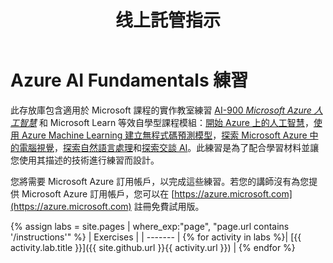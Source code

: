 ﻿---
title: 线上託管指示
permalink: index.html
layout: home
---

# Azure AI Fundamentals 練習

此存放庫包含適用於 Microsoft 課程的實作教室練習 [AI-900 *Microsoft Azure 人工智慧*](https://docs.microsoft.com/zh-tw/learn/certifications/courses/ai-900t00) 和 Microsoft Learn 等效自學型課程模組：[開始 Azure 上的人工智慧](https://docs.microsoft.com/learn/paths/get-started-with-artificial-intelligence-on-azure/)，[使用 Azure Machine Learning 建立無程式碼預測模型](https://docs.microsoft.com/zh-tw/learn/paths/create-no-code-predictive-models-azure-machine-learning/)，[探索 Microsoft Azure 中的電腦視覺](https://docs.microsoft.com/learn/paths/explore-computer-vision-microsoft-azure/)，[探索自然語言處理](https://docs.microsoft.com/learn/paths/explore-natural-language-processing/)和[探索交談 AI](https://docs.microsoft.com/learn/paths/explore-conversational-ai/)。此練習是為了配合學習材料並讓您使用其描述的技術進行練習而設計。 

您將需要 Microsoft Azure 訂用帳戶，以完成這些練習。若您的講師沒有為您提供 Microsoft Azure 訂用帳戶，您可以在 [https://azure.microsoft.com](https://azure.microsoft.com) 註冊免費試用版。

{% assign labs = site.pages | where_exp:"page", "page.url contains '/instructions'" %}
| Exercises |
| ------- | 
{% for activity in labs  %}| [{{ activity.lab.title }}]({{ site.github.url }}{{ activity.url }}) |
{% endfor %}
